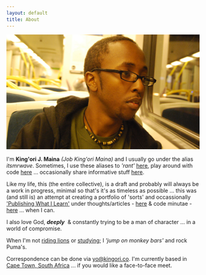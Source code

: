 ```yaml
---
layout: default
title: About
---
```


![job-kingori-maina](/assets/images/cover-image@2x.jpg "Job King'ori Maina")

I'm **King'ori J. Maina** _(Job King'ori Maina)_ and I usually go under the
alias _itsmrwave_. Sometimes, I use these aliases to _'rant'_ [here][twitter],
play around with code [here][github] ... occasionally share informative stuff
[here][googleplus].

Like my life, this (the entire collective), is a draft and probably will always
be a work in progress, minimal so that's it's as timeless as possible ... this
was (and still is) an attempt at creating a portfolio of 'sorts' and
occassionally ['Publishing What I Learn'][1] under thoughts/articles -
[here][articles_archive] &amp; code minutae - [here][minutae_archive] ... when I can.

I also love God, _**deeply**_&nbsp;&nbsp;&amp; constantly trying to be a man of
character ... in a world of compromise.

When I'm not [riding lions][2] or [studying][5]; I _'jump on monkey bars'_ and rock Puma's.

Correspondence can be done via [yo@kingori.co][email]. I'm currently based in
[Cape Town, South Africa][4] ... if you would like a face-to-face meet.

[twitter]: {{site.author.twitter_url}}
[github]: {{site.author.github_url}}
[googleplus]: {{site.author.googleplus_url}}
[articles_archive]: /articles/archive/
[minutae_archive]: /minutae/archive/
[email]: mailto:yo@kingori.co?Subject=You're%20Awesome
[1]: /articles/2013/06/publish-what-you-learn/
[2]: /articles/2013/09/riding-lions/
[3]: https://www.google.co.ke/maps/preview#!q=nairobi%2C+kenya
[4]: http://goo.gl/zUs5dg
[5]: http://www.cs.uct.ac.za/students/msc
